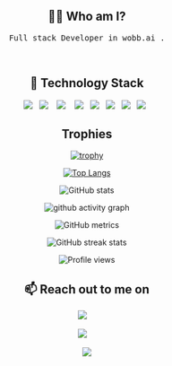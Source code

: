  <!-- <img src="https://github.com/Laliit-26/Laliit-26/blob/main/I'm%20SanchitA%20(1).png" width="100%"> -->

<h2 align="center"> 👨‍💻 Who am I?</h2>
<p align="center">
  <samp>Full stack Developer in wobb.ai . 

</samp><br>
</p>

<h2 align="center"> 🔭 Technology Stack</h2>

<p align="center">
<img src="https://img.shields.io/badge/git%20-%231572B6.svg?&style=for-the-badge&logo=git&logoColor=white" />&nbsp;&nbsp;
<img src="https://img.shields.io/badge/react%20-%2343853D.svg?&style=for-the-badge&logo=django&logoColor=white" />&nbsp;&nbsp;&nbsp;
<img src="https://img.shields.io/badge/html5%20-%2343853D.svg?&style=for-the-badge&logo=html5&logoColor=white"     />&nbsp;&nbsp;&nbsp;
<img src="https://img.shields.io/badge/css3%20-%2343853D.svg?&style=for-the-badge&logo=css3&logoColor=white " />&nbsp;&nbsp;
<img src="https://img.shields.io/badge/javascript%20-%2343853D.svg?&style=for-the-badge&logo=javascript&logoColor=white " />&nbsp;&nbsp;
<img src="https://img.shields.io/badge/node%20-%2342853D.svg?&style=for-the-badge&logo=python&logoColor=white" />&nbsp;&nbsp; 
<img src="https://img.shields.io/badge/java%20-%2343853D.svg?&style=for-the-badge&logo=java&logoColor=white"/>&nbsp;&nbsp;
<img src="https://img.shields.io/badge/c++%20-%2343853D.svg?&style=for-the-badge&logo=c++&logoColor=white"/>&nbsp;&nbsp;
 </p>

<h2 align="center">Trophies</h2>
<div align="center">
    
[![trophy](https://github-profile-trophy.vercel.app/?username=Laliit-26)](https://github.com/ryo-ma/github-profile-trophy)
</div>
<div align="center">
    
[![Top Langs](https://github-readme-stats.vercel.app/api/top-langs/?username=Laliit-26)](https://github.com/anuraghazra/github-readme-stats)
    </div> 
    
<div align="center">
    
![GitHub stats](https://github-readme-stats.vercel.app/api?username=Laliit-26&show_icons=true)  
<div>
    
 <div align="center">
     
     
![github activity graph](https://activity-graph.herokuapp.com/graph?username=Laliit-26&theme=dracula&layout=compact&title_color=FF69B4&hide_border=true&area=true)
</div>
    
<div align="center">
    
![GitHub metrics](https://metrics.lecoq.io/Laliit-26)  
</div>
    
<div align="center">
    
![GitHub streak stats](https://github-readme-streak-stats.herokuapp.com/?user=Laliit-26)  
</div>
    
<div align="center">
        
![Profile views](https://gpvc.arturio.dev/Laliit-26)  
 </div>


<h2 align="center">📫 Reach out to me on</h2>
<p align="center">
  <a target="_blank"href="https://www.linkedin.com/in/lalit-k-tiwari-400b47150/"><img src="https://img.shields.io/badge/linkedin-%230077B5.svg?&style=for-the-badge&logo=linkedin&logoColor=white" /></a>&nbsp;&nbsp;&nbsp;&nbsp;

  <a href="mailto:tiwarilalit2601@gmail.com"><img src="https://img.shields.io/badge/gmail-%23D14836.svg?&style=for-the-badge&logo=gmail&logoColor=white" /></a>&nbsp;&nbsp;&nbsp;&nbsp;
</p>

<p align="center">
    <a href="https://github.com/Laliit-26"><img src="forkit.gif "/></a> 
</p>
<!--
**Laliit-26/Laliit-26** is a ✨ _special_ ✨ repository because its `README.md` (this file) appears on your GitHub profile.

Here are some ideas to get you started:

- 🔭 I’m currently working on ...
- 🌱 I’m currently learning ...
- 👯 I’m looking to collaborate on ...
- 🤔 I’m looking for help with ...
- 💬 Ask me about ...
- 📫 How to reach me: ...
- 😄 Pronouns: ...
- ⚡ Fun fact: ...
-->

